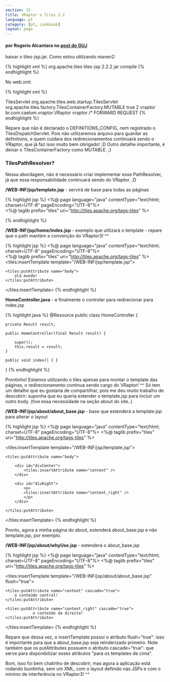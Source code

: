 ```yaml
---
section: 15
title: VRaptor e Tiles 2.2
language: pt
category: [pt, cookbook]
layout: page
---
```


<h4>por Rogerio Alcantara no <a href="http://www.guj.com.br/posts/list/215206.java#1098196">post do GUJ</a></h4>

baixar o tiles-jsp.jar. Como estou utilizando maven2:

{% highlight xml %}
<dependency>
    <groupId>org.apache.tiles</groupId>
    <artifactId>tiles-jsp</artifactId>
    <version>2.2.2</version>
    <type>jar</type>
    <scope>compile</scope>
</dependency>
{% endhighlight %}

No web.xml:

{% highlight xml %}
<!-- tiles configuration -->
<servlet>
    <servlet-name>TilesServlet</servlet-name>
    <servlet-class>org.apache.tiles.web.startup.TilesServlet</servlet-class>
    <init-param>
        <param-name>org.apache.tiles.factory.TilesContainerFactory.MUTABLE</param-name>
        <param-value>true</param-value>
    </init-param>
    <load-on-startup>2</load-on-startup>
</servlet>
<!-- /tiles configuration -->

<!-- vraptor configuration -->
<filter>
    <filter-name>vraptor</filter-name>
    <filter-class>br.com.caelum.vraptor.VRaptor</filter-class>
</filter>

<filter-mapping>
    <filter-name>vraptor</filter-name>
    <url-pattern>/*</url-pattern>
    <dispatcher>FORWARD</dispatcher>
    <dispatcher>REQUEST</dispatcher>
</filter-mapping>
<!-- vraptor configuration -->
{% endhighlight %}

Repare que não é declarado o DEFINITIONS_CONFIG, nem registrado o TilesDispatchServlet. Pois não utilizaremos arquivo para guardar as definitions, e quem cuidara dos redirecionamentos continuará sendo o VRaptor, que já faz isso muito bem obrigado! ;D Outro detalhe importante, é deixar o TilesContainerFactory como MUTABLE. ;)

<h3>TilesPathResolver?</h3>

Nessa abordagem, não é necessário criar implementar esse PathResolver, já que essa responsabilidade continuará sendo do VRaptor. ;D

<strong>/WEB-INF/jsp/template.jsp</strong> - servirá de base para todas as páginas

{% highlight jsp %}
<%@ page language="java" contentType="text/html; charset=UTF-8" pageEncoding="UTF-8"%>  
<%@ taglib prefix="tiles" uri="http://tiles.apache.org/tags-tiles" %>  
<html>  
    <head>  
        <meta http-equiv="Content-Type" content="text/html; charset=utf-8" />  
        <title>site</title>  
    </head>  
    <body>  
        <div id="divHeader">  
            <tiles:insertTemplate template="/WEB-INF/jsp/header.jsp"/>  
        </div>  
        <div id="divContent">  
            <tiles:insertAttribute name="body"/>  
        </div>  
        <div id="divFooter">  
            <tiles:insertTemplate template="/WEB-INF/jsp/footer.jsp"/>  
        </div>  
    </body>  
</html>
{% endhighlight %}

<strong>/WEB-INF/jsp/home/index.jsp</strong> - exemplo que utilizará o template - repare que o path mantém a convenção do VRaptor3! ^^

{% highlight jsp %}
<%@ page language="java" contentType="text/html; charset=UTF-8" pageEncoding="UTF-8"%>  
<%@ taglib prefix="tiles" uri="http://tiles.apache.org/tags-tiles" %>  
<tiles:insertTemplate template="/WEB-INF/jsp/template.jsp">
  
    <tiles:putAttribute name="body">  
        olá mundo!  
    </tiles:putAttribute>  
  
</tiles:insertTemplate>
{% endhighlight %}

<strong>HomeController.java</strong> - e finalmente o controler para redirecionar para index.jsp

{% highlight java %}
@Resource
public class HomeController {

    private Result result;

    public HomeController(final Result result) {

        super();
        this.result = result;
    }

    public void index() { }
}
{% endhighlight %}

Prontinho! Estamos utilizando o tiles apenas para montar o template das páginas, o redirecionamento continua sendo cargo do VRaptor! ^^
Só tem um detalhe que eu gostaria de compartilhar, pois me deu muito trabalho de descobrir: suponha que eu queria estender o template.jsp para incluir um outro body. (tive essa necessidade na seção about do site..)

<strong>/WEB-INF/jsp/about/about_base.jsp</strong> - base que estenderá a template.jsp para alterar o layout

{% highlight jsp %}
<%@ page language="java" contentType="text/html; charset=UTF-8" pageEncoding="UTF-8"%>
<%@ taglib prefix="tiles" uri="http://tiles.apache.org/tags-tiles" %>

<tiles:insertTemplate template="/WEB-INF/jsp/template.jsp">

    <tiles:putAttribute name="body">

        <div id="divCenter">
            <tiles:insertAttribute name="content" />
        </div>

        <div id="divRight">
            <p>
            <tiles:insertAttribute name="content_right" />
            </p>
        </div>

    </tiles:putAttribute>

</tiles:insertTemplate>
{% endhighlight %}

Pronto, agora a minha página do about, estenderá about_base.jsp e não template.jsp, por exemplo.

<strong>/WEB-INF/jsp/about/whyUse.jsp</strong> - estenderá o about_base.jsp

{% highlight jsp %}
<%@ page language="java" contentType="text/html; charset=UTF-8" pageEncoding="UTF-8"%>
<%@ taglib prefix="tiles" uri="http://tiles.apache.org/tags-tiles" %>

<tiles:insertTemplate template="/WEB-INF/jsp/about/about_base.jsp" flush="true">

    <tiles:putAttribute name="content" cascade="true">
        o conteúdo central!
    </tiles:putAttribute>

    <tiles:putAttribute name="content_right" cascade="true">
                o conteúdo da direita!
    </tiles:putAttribute>

</tiles:insertTemplate>
{% endhighlight %}

Repare que dessa vez, o insertTemplate possui o atributo flush="true": isso é importante para que a about_base.jsp seja reinderizado primeiro. Note também que os putAttributes possuem o atributo cascade="true": que serve para disponibilizar esses atributos "para os templates de cima".

Bom, isso foi bem chatinho de descobrir, mas agora a aplicação está rodando bunitinha, sem um XML, com o layout definido nas JSPs e com o mínimo de interferência no VRaptor3! ^^
